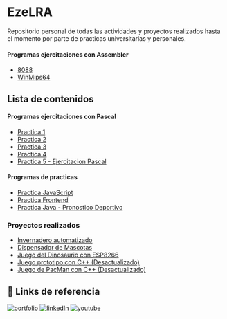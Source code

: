 # EzeLRA
 Repositorio personal de todas las actividades y proyectos realizados hasta el momento por parte de practicas universitarias y personales.

#### Programas ejercitaciones con Assembler
+ [8088](https://github.com/EzeLRA/Practica_Ensamblador-ASM88)
+ [WinMips64](https://github.com/EzeLRA/Practica-WinMips64)

## Lista de contenidos
#### Programas ejercitaciones con Pascal
+ [Practica 1](https://github.com/EzeLRA/Practica-con-Pascal_1)
+ [Practica 2](https://github.com/EzeLRA/Practica-con-Pascal_2)
+ [Practica 3](https://github.com/EzeLRA/Practica_con_Pascal_3)
+ [Practica 4](https://github.com/EzeLRA/Practica_con_Pascal4)
+ [Practica 5 - Ejercitacion Pascal](https://github.com/EzeLRA/ejercitacion_Pascal)

#### Programas de practicas
+ [Practica JavaScript](https://github.com/EzeLRA/actividad_JavaScript)
+ [Practica Frontend](https://github.com/EzeLRA/practica_Frontend)
+ [Practica Java - Pronostico Deportivo](https://github.com/EzeLRA/pronostico_Deportivo)

### Proyectos realizados
+ [Invernadero automatizado](https://github.com/EzeLRA/automated_GreenHouse)
+ [Dispensador de Mascotas](https://github.com/EzeLRA/Food_dispenser)
+ [Juego del Dinosaurio con ESP8266](https://github.com/EzeLRA/dinosaurGame_ESP8266)
+ [Juego prototipo con C++ (Desactualizado)](https://github.com/EzeLRA/PrototypesGamesDev-Desactualizado-)
+ [Juego de PacMan con C++ (Desactualizado)](https://github.com/EzeLRA/PacManPrototype-Desactualizado-)

## 🔗 Links de referencia
[![portfolio](https://img.shields.io/badge/Portafolio-gray)](https://ezelra.github.io/portafolio_ELRA/)
[![linkedIn](https://img.shields.io/badge/LinkedIn-blue)](https://www.linkedin.com/in/ezequiel-ramos-8705a7248/)
[![youtube](https://img.shields.io/badge/Youtube-red)](https://www.youtube.com/channel/UCf1gLwjL6owpPYezmdh1xJw)
